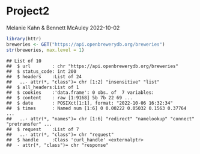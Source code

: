 Project2
================
Melanie Kahn & Bennett McAuley
2022-10-02

``` r
library(httr)
breweries <- GET("https://api.openbrewerydb.org/breweries")
str(breweries, max.level = 1)
```

    ## List of 10
    ##  $ url        : chr "https://api.openbrewerydb.org/breweries"
    ##  $ status_code: int 200
    ##  $ headers    :List of 24
    ##   ..- attr(*, "class")= chr [1:2] "insensitive" "list"
    ##  $ all_headers:List of 1
    ##  $ cookies    :'data.frame': 0 obs. of  7 variables:
    ##  $ content    : raw [1:9168] 5b 7b 22 69 ...
    ##  $ date       : POSIXct[1:1], format: "2022-10-06 16:32:34"
    ##  $ times      : Named num [1:6] 0 0.00222 0.05032 0.1563 0.37764 ...
    ##   ..- attr(*, "names")= chr [1:6] "redirect" "namelookup" "connect" "pretransfer" ...
    ##  $ request    :List of 7
    ##   ..- attr(*, "class")= chr "request"
    ##  $ handle     :Class 'curl_handle' <externalptr> 
    ##  - attr(*, "class")= chr "response"
